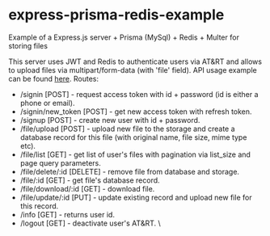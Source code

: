 # express-prisma-redis-example
Example of a Express.js server + Prisma (MySql) + Redis + Multer for storing files

This server uses JWT and Redis to authenticate users via AT&RT and allows to upload files via multipart/form-data (with 'file' field). API usage example can be found [here](https://github.com/vaguue/express-examples/blob/main/express-prisma-redis-example/test/exampleUsage.js). Routes:
  * /signin [POST] - request access token with id + password (id is either a phone or email).
  * /signin/new_token [POST] - get new access token with refresh token.
  * /signup [POST] - create new user with id + password.
  * /file/upload [POST] - upload new file to the storage and create a database record for this file (with original name, file size, mime type etc).
  * /file/list [GET] - get list of user's files with pagination via list_size and page query parameters.
  * /file/delete/:id [DELETE] - remove file from database and storage.
  * /file/:id [GET] - get file's database record.
  * /file/download/:id [GET] - download file.
  * /file/update/:id [PUT] - update existing record and upload new file for this record.
  * /info [GET] - returns user id.
  * /logout [GET] - deactivate user's AT&RT. \
